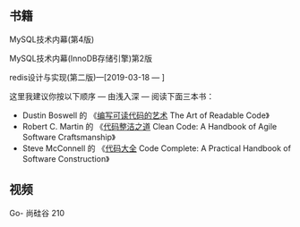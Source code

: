 ## 书籍

MySQL技术内幕(第4版)

MySQL技术内幕(InnoDB存储引擎)第2版

redis设计与实现(第二版)—[2019-03-18 — ]

这里我建议你按以下顺序 — 由浅入深 — 阅读下面三本书：

- Dustin Boswell 的 《[编写可读代码的艺术](https://www.amazon.com/gp/product/0596802293/) The Art of Readable Code》
- Robert C. Martin 的 《[代码整洁之道](https://www.amazon.com/Clean-Code-Handbook-Software-Craftsmanship/dp/0132350882/) Clean Code: A Handbook of Agile Software Craftsmanship》
- Steve McConnell 的 《[代码大全](https://www.amazon.com/Code-Complete-Practical-Handbook-Construction/dp/0735619670/) Code Complete: A Practical Handbook of Software Construction》



## 视频

Go- 尚硅谷 210

